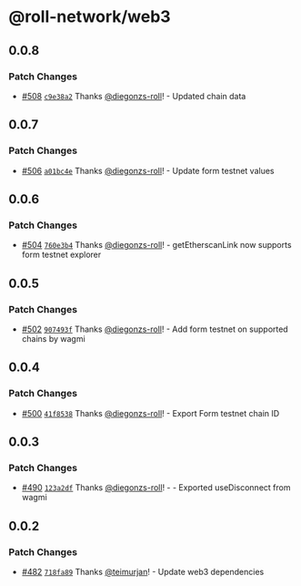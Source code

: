 # @roll-network/web3

## 0.0.8

### Patch Changes

- [#508](https://github.com/roll-network/tryrolljs/pull/508) [`c9e38a2`](https://github.com/roll-network/tryrolljs/commit/c9e38a2b8525257885b639bd04f7bec3e80428fc) Thanks [@diegonzs-roll](https://github.com/diegonzs-roll)! - Updated chain data

## 0.0.7

### Patch Changes

- [#506](https://github.com/roll-network/tryrolljs/pull/506) [`a01bc4e`](https://github.com/roll-network/tryrolljs/commit/a01bc4e906b3d59808274f3f6d85c078bc03a32c) Thanks [@diegonzs-roll](https://github.com/diegonzs-roll)! - Update form testnet values

## 0.0.6

### Patch Changes

- [#504](https://github.com/roll-network/tryrolljs/pull/504) [`760e3b4`](https://github.com/roll-network/tryrolljs/commit/760e3b4ad78e743eae67751c4fc5db9287028d55) Thanks [@diegonzs-roll](https://github.com/diegonzs-roll)! - getEtherscanLink now supports form testnet explorer

## 0.0.5

### Patch Changes

- [#502](https://github.com/roll-network/tryrolljs/pull/502) [`907493f`](https://github.com/roll-network/tryrolljs/commit/907493f10eb85c8501f7ff66a3ecf82538cff913) Thanks [@diegonzs-roll](https://github.com/diegonzs-roll)! - Add form testnet on supported chains by wagmi

## 0.0.4

### Patch Changes

- [#500](https://github.com/roll-network/tryrolljs/pull/500) [`41f8538`](https://github.com/roll-network/tryrolljs/commit/41f85388a97e403105922ced089b0684a3d8b085) Thanks [@diegonzs-roll](https://github.com/diegonzs-roll)! - Export Form testnet chain ID

## 0.0.3

### Patch Changes

- [#490](https://github.com/roll-network/tryrolljs/pull/490) [`123a2df`](https://github.com/roll-network/tryrolljs/commit/123a2df0594038470e43e81a9f5a4707ac5e82c1) Thanks [@diegonzs-roll](https://github.com/diegonzs-roll)! - - Exported useDisconnect from wagmi

## 0.0.2

### Patch Changes

- [#482](https://github.com/roll-network/tryrolljs/pull/482) [`718fa89`](https://github.com/roll-network/tryrolljs/commit/718fa89ef352baf046b0bae43d5cdc6c11f74437) Thanks [@teimurjan](https://github.com/teimurjan)! - Update web3 dependencies
